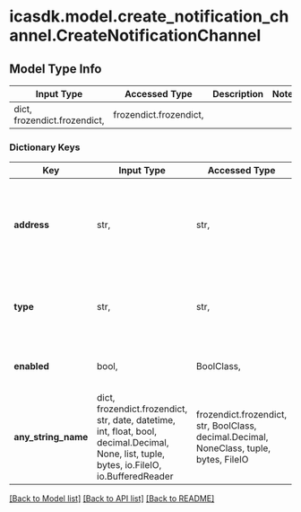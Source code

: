 # icasdk.model.create_notification_channel.CreateNotificationChannel

## Model Type Info
Input Type | Accessed Type | Description | Notes
------------ | ------------- | ------------- | -------------
dict, frozendict.frozendict,  | frozendict.frozendict,  |  | 

### Dictionary Keys
Key | Input Type | Accessed Type | Description | Notes
------------ | ------------- | ------------- | ------------- | -------------
**address** | str,  | str,  | The address where to send a notification to (email address, url, ...) | 
**type** | str,  | str,  | The type of delivery target (MAIL, SQS, SNS, HTTP, ...) | must be one of ["MAIL", "SQS", "SNS", "HTTP", ] 
**enabled** | bool,  | BoolClass,  | Should this channel be enabled or not? | 
**any_string_name** | dict, frozendict.frozendict, str, date, datetime, int, float, bool, decimal.Decimal, None, list, tuple, bytes, io.FileIO, io.BufferedReader | frozendict.frozendict, str, BoolClass, decimal.Decimal, NoneClass, tuple, bytes, FileIO | any string name can be used but the value must be the correct type | [optional]

[[Back to Model list]](../../README.md#documentation-for-models) [[Back to API list]](../../README.md#documentation-for-api-endpoints) [[Back to README]](../../README.md)

